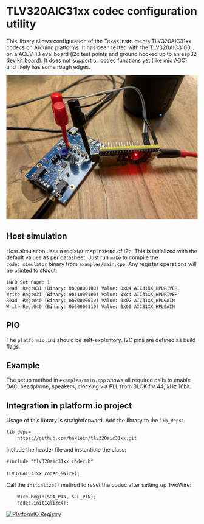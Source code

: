 # TLV320AIC31xx codec configuration utility

This library allows configuration of the Texas Instruments TLV320AIC31xx codecs on Arduino platforms. It has been tested with the TLV320AIC3100 on a ACEV-1B eval board (i2c test points and ground hooked up to an esp32 dev kit board). It does not support all codec functions yet (like mic AGC) and likely has some rough edges.

![screenshot](images/eval.jpg)

## Host simulation

Host simulation uses a register map instead of i2c. This is initialized with the default values as per datasheet. Just run `make` to compile the `codec_simulator` binary from `examples/main.cpp`. Any register operations will be printed to stdout:
~~~
INFO Set Page: 1
Read  Reg:031 (Binary: 0b00000100) Value: 0x04 AIC31XX_HPDRIVER
Write Reg:031 (Binary: 0b11000100) Value: 0xc4 AIC31XX_HPDRIVER
Read  Reg:040 (Binary: 0b00000010) Value: 0x02 AIC31XX_HPLGAIN
Write Reg:040 (Binary: 0b00000110) Value: 0x06 AIC31XX_HPLGAIN
~~~

## PIO

The `platformio.ini` should be self-explantory. I2C pins are defined as build flags.

## Example

The setup method in `examples/main.cpp` shows all required calls to enable DAC, headphone, speakers, clocking via PLL from BLCK for 44,1kHz 16bit.

## Integration in platform.io project

Usage of this library is straightforward. Add the library to the `lib_deps`:
~~~
lib_deps=
	https://github.com/haklein/tlv320aic31xx.git
~~~
Include the header file and instantiate the class:
~~~
#include "tlv320aic31xx_codec.h"

TLV320AIC31xx codec(&Wire);
~~~

Call the `initialize()` method to reset the codec after setting up TwoWire:
~~~
    Wire.begin(SDA_PIN, SCL_PIN);
    codec.initialize();
~~~

[![PlatformIO Registry](https://badges.registry.platformio.org/packages/haklein/library/tlv320aic31xx.svg)](https://registry.platformio.org/libraries/haklein/tlv320aic31xx)
